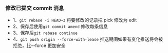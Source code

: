 ### 修改已提交 commit 消息

- 1、`git rebase -i HEAD~3` 将要修改的记录把 pick 修改为 edit
- 2、保存后使用`git commit amend` 修改每条信息
- 3、保存后`git rebase continue`
- 4、`git push origin --force-with-lease` 推送期间如果有变化推送将会被拒绝，比--force 更加安全

